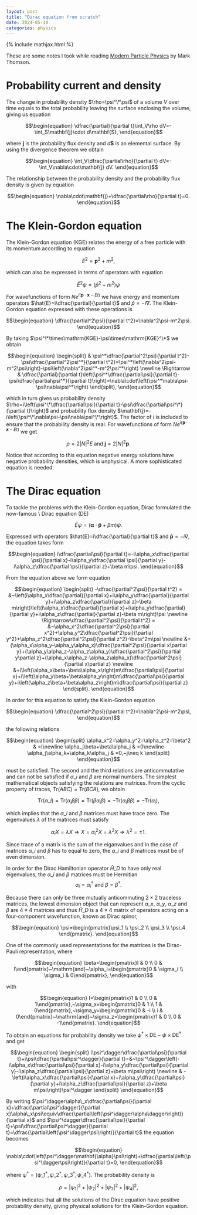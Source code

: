 ```yaml
---
layout: post
title: "Dirac equation from scratch"
date: 2024-05-10
categories: physics
---
```


{% include mathjax.html %}

These are some notes I took while reading [Modern Particle Physics](https://www.cambridge.org/highereducation/books/modern-particle-physics/CDFEBC9AE513DA60AA12DE015181A948#overview) by Mark Thomson.

# Probability current and density

The change in probability density $\rho=\psi^\*\psi$ of a volume $V$ over time equals to the total probability leaving the surface enclosing the volume, giving us equation

$$\begin{equation}
\dfrac{\partial}{\partial t}\int_V\rho dV=-\int_S\mathbf{j}\cdot d\mathbf{S},
\end{equation}$$

where $\mathbf{j}$ is the probability flux density and $d\mathbf{S}$ is an elemental surface. By using the divergence theorem we obtain

$$\begin{equation}
\int_V\dfrac{\partial\rho}{\partial t} dV=-\int_V\nabla\cdot\mathbf{j} dV.
\end{equation}$$

The relationship between the probability density and the probability flux density is given by equation

$$\begin{equation}
\nabla\cdot\mathbf{j}+\dfrac{\partial\rho}{\partial t}=0.
\end{equation}$$

# The Klein-Gordon equation

The Klein-Gordon equation ($\mathrm{KGE}$) relates the energy of a free particle with its momentum according to equation

$$\begin{equation}
E^2=\mathbf{p}^2+m^2,
\end{equation}$$

which can also be expressed in terms of operators with equation

$$\begin{equation}
\hat{E}^2\psi=(\hat{p}^2+m^2)\psi
\end{equation}$$

For wavefunctions of form $Ne^{i(\mathbf{p}\cdot\mathbf{x}-Et)}$ we have energy and momentum operators $\hat{E}=i\dfrac{\partial}{\partial t}$ and $\hat{p}=-i\nabla$. The Klein-Gordon equation expressed with these operations is

$$\begin{equation}
\dfrac{\partial^2\psi}{\partial t^2}=\nabla^2\psi-m^2\psi.
\end{equation}$$

By taking $\psi^\*\times\mathrm{KGE}-\psi\times\mathrm{KGE}^\*$ we obtain

$$\begin{equation}
\begin{split}
& \psi^*\dfrac{\partial^2\psi}{\partial t^2}-\psi\dfrac{\partial^2\psi^*}{\partial t^2}=\psi^*\left(\nabla^2\psi-m^2\psi\right)-\psi\left(\nabla^2\psi^*-m^2\psi^*\right) \newline
\Rightarrow & \dfrac{\partial}{\partial t}\left(\psi^*\dfrac{\partial\psi}{\partial t}-\psi\dfrac{\partial\psi^*}{\partial t}\right)=\nabla\cdot\left(\psi^*\nabla\psi-\psi\nabla\psi^*\right)
\end{split},
\end{equation}$$

which in turn gives us probability density $\rho=i\left(\psi^\*\dfrac{\partial\psi}{\partial t}-\psi\dfrac{\partial\psi^\*}{\partial t}\right)$ and probability flux density $\mathbf{j}=-i\left(\psi^\*\nabla\psi-\psi\nabla\psi^\*\right)$. The factor of $i$ is included to ensure that the probability density is real. For wavefunctions of form $Ne^{i(\mathbf{p}\cdot\mathbf{x}-Et)}$ we get

$$\begin{equation}
\rho=2|N|^2E~\mathrm{and}~\mathbf{j}=2|N|^2\mathbf{p}.
\end{equation}$$

Notice that according to this equation negative energy solutions have negative probability densities, which is unphysical. A more sophisticated equation is needed.

# The Dirac equation

To tackle the problems with the Klein-Gordon equation, Dirac formulated the now-famous \\
Dirac equation ($\mathrm{DE}$)

$$\begin{equation}
\hat{E}\psi=\left(\mathbf{\alpha}\cdot\mathbf{\hat{p}}+\beta m\right)\psi.
\end{equation}$$

Expressed with operators $\hat{E}=i\dfrac{\partial}{\partial t}$ and $\mathbf{\hat{p}}=-i\nabla$, the equation takes form

$$\begin{equation}
i\dfrac{\partial\psi}{\partial t}=-i\alpha_x\dfrac{\partial \psi}{\partial x}-i\alpha_y\dfrac{\partial \psi}{\partial y}-i\alpha_z\dfrac{\partial \psi}{\partial z}+\beta m\psi.
\end{equation}$$

From the equation above we form equation

$$\begin{equation}
\begin{split}
-\dfrac{\partial^2\psi}{\partial t^2} = &~\left(i\alpha_x\dfrac{\partial}{\partial x}+i\alpha_y\dfrac{\partial}{\partial y}+i\alpha_z\dfrac{\partial}{\partial z}-\beta m\right)\left(i\alpha_x\dfrac{\partial}{\partial x}+i\alpha_y\dfrac{\partial}{\partial y}+i\alpha_z\dfrac{\partial}{\partial z}-\beta m\right)\psi \newline
\Rightarrow\dfrac{\partial^2\psi}{\partial t^2} = &~\alpha_x^2\dfrac{\partial^2\psi}{\partial x^2}+\alpha_y^2\dfrac{\partial^2\psi}{\partial y^2}+\alpha_z^2\dfrac{\partial^2\psi}{\partial z^2}-\beta^2m\psi \newline
&+(\alpha_x\alpha_y-\alpha_y\alpha_x)\dfrac{\partial^2\psi}{\partial x\partial y}+(\alpha_y\alpha_z-\alpha_z\alpha_y)\dfrac{\partial^2\psi}{\partial y\partial z}+(\alpha_x\alpha_z-\alpha_z\alpha_x)\dfrac{\partial^2\psi}{\partial x\partial z} \newline
&+i\left(\alpha_x\beta+\beta\alpha_x\right)m\dfrac{\partial\psi}{\partial x}+i\left(\alpha_y\beta+\beta\alpha_y\right)m\dfrac{\partial\psi}{\partial y}+i\left(\alpha_z\beta+\beta\alpha_z\right)m\dfrac{\partial\psi}{\partial z}
\end{split}.
\end{equation}$$

In order for this equation to satisfy the Klein-Gordon equation

$$\begin{equation}
\dfrac{\partial^2\psi}{\partial t^2}=\nabla^2\psi-m^2\psi,
\end{equation}$$

the following relations

$$\begin{equation}
\begin{split}
\alpha_x^2=\alpha_y^2=\alpha_z^2=\beta^2 & =I\newline
\alpha_j\beta+\beta\alpha_j & =0\newline
\alpha_j\alpha_k+\alpha_k\alpha_j & =0,~j\neq k
\end{split}
\end{equation}$$

must be satisfied. The second and the third relations are anticommutative and can not be satisfied if $\alpha\_i$ and $\beta$ are normal numbers. The simplest mathematical objects satisfying the relations are matrices. From the cyclic property of traces, $\mathrm{Tr}\left(ABC\right)=\mathrm{Tr}\left(BCA\right)$, we obtain

$$\begin{equation}
\mathrm{Tr}(\alpha\_i)=\mathrm{Tr}(\alpha_i\beta\beta)=\mathrm{Tr}(\beta\alpha_i\beta)=-\mathrm{Tr}(\alpha_i\beta\beta)=-\mathrm{Tr}(\alpha_i),
\end{equation}$$

which implies that the $\alpha\_i$ and $\beta$ matrices must have trace zero. The eigenvalues $\lambda$ of the matrices must satisfy

$$\begin{equation}
\alpha_iX=\lambda X\Rightarrow X=\alpha_i^2X=\lambda^2X\Rightarrow\lambda^2=\pm1.
\end{equation}$$

Since trace of a matrix is the sum of the eiganvalues and in the case of matrices $\alpha\_i$ and $\beta$ has to equal to zero, the $\alpha\_i$ and $\beta$ matrices must be of even dimension.

In order for the Dirac Hamiltonian operator $\hat{H}\_D$ to have only real eigenvalues, the $\alpha\_i$ and $\beta$ matrices must be Hermitian
$$\begin{equation}
\alpha_i=\alpha_i^\dagger~\mathrm{and}~\beta=\beta^\dagger.
\end{equation}$$

Because there can only be three mutually anticommuting $2\times2$ traceless matrices, the lowest dimension object that can represent $\alpha\_x$, $\alpha\_y$, $\alpha\_z$ and $\beta$ are $4\times4$ matrices and thus $\hat{H}\_D$ is a $4\times4$ matrix of operators acting on a four-component wavefunction, known as Dirac spinor,

$$\begin{equation}
\psi=\begin{pmatrix}\psi_1 \\ \psi_2 \\ \psi_3 \\ \psi_4 \end{pmatrix}.
\end{equation}$$

One of the commonly used representations for the matrices is the Dirac-Pauli representation, where

$$\begin{equation}
\beta=\begin{pmatrix}I & 0 \\ 0 & I\end{pmatrix}~\mathrm{and}~\alpha_i=\begin{pmatrix}0 & \sigma_i \\ \sigma_i & 0\end{pmatrix},
\end{equation}$$

with

$$\begin{equation}
I=\begin{pmatrix}1 & 0 \\ 0 & 1\end{pmatrix},~\sigma_x=\begin{pmatrix}0 & 1 \\ 1 & 0\end{pmatrix},~\sigma_y=\begin{pmatrix}0 & -i \\ i & 0\end{pmatrix}~\mathrm{and}~\sigma_z=\begin{pmatrix}1 & 0 \\ 0 & -1\end{pmatrix}.
\end{equation}$$

To obtain an equations for probability density we take $\psi^\dagger\times\mathrm{DE}-\psi\times\mathrm{DE}^\dagger$ and get

$$\begin{equation}
\begin{split}
i\psi^\dagger\dfrac{\partial\psi}{\partial t}+i\psi\dfrac{\partial\psi^\dagger}{\partial t}=&~\psi^\dagger\left(-i\alpha_x\dfrac{\partial\psi}{\partial x}-i\alpha_y\dfrac{\partial\psi}{\partial y}-i\alpha_z\dfrac{\partial\psi}{\partial z}+\beta m\psi\right) \newline
& -\left(i\alpha_x\dfrac{\partial\psi}{\partial x}+i\alpha_y\dfrac{\partial\psi}{\partial y}+i\alpha_z\dfrac{\partial\psi}{\partial z}+\beta m\psi\right)\psi^\dagger
\end{split}
\end{equation}$$

By writing $\psi^\dagger\alpha\_x\dfrac{\partial\psi}{\partial x}+\dfrac{\partial\psi^\dagger}{\partial x}\alpha\_x\psi\equiv\dfrac{\partial\left(\psi^\dagger\alpha\dagger\right)}{\partial x}$ and $\psi^\dagger\dfrac{\partial\psi}{\partial t}+\psi\dfrac{\partial\psi^\dagger}{\partial t}=\dfrac{\partial\left(\psi^\dagger\psi\right)}{\partial t}$ the equation becomes

$$\begin{equation}
\nabla\cdot\left(\psi^\dagger\mathbf{\alpha}\psi\right)+\dfrac{\partial\left(\psi^\dagger\psi\right)}{\partial t}=0,
\end{equation}$$

where $\psi^\dagger=\left(\psi\_1^\dagger,\psi\_2^\dagger,\psi\_3^\dagger,\psi\_4^\dagger\right)$. The probability density is

$$
\rho=|\psi_1|^2+|\psi_2|^2+|\psi_3|^2+|\psi_4|^2,
$$

which indicates that all the solutions of the Dirac equation have positive probability density, giving physical solutions for the Klein-Gordon equation.
